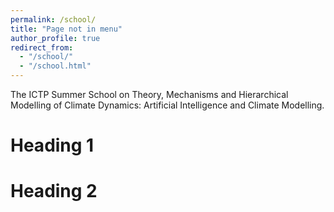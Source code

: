```yaml
---
permalink: /school/
title: "Page not in menu"
author_profile: true
redirect_from: 
  - "/school/"
  - "/school.html"
---
```


The ICTP Summer School on Theory, Mechanisms and Hierarchical Modelling of Climate Dynamics: Artificial Intelligence and Climate Modelling.

Heading 1
======

Heading 2
======
